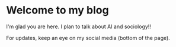 # Welcome to my blog

I'm glad you are here. I plan to talk about AI and sociology!!

For updates, keep an eye on my social media (bottom of the page).
